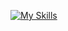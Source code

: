 [![My Skills](https://skillicons.dev/icons?i=mongodb,expressjs,react,nodejs&theme=dark)](https://skillicons.dev)
